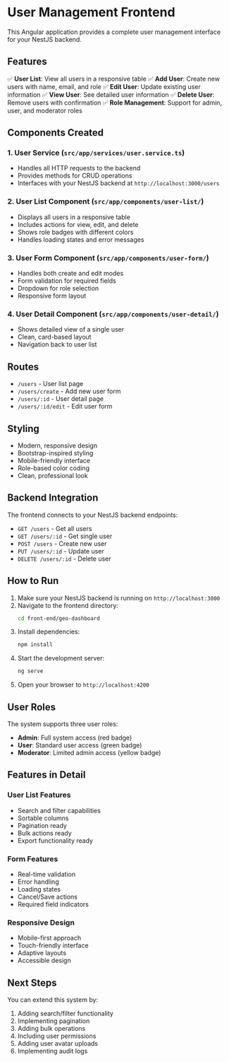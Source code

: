 # User Management Frontend

This Angular application provides a complete user management interface for your NestJS backend.

## Features

✅ **User List**: View all users in a responsive table
✅ **Add User**: Create new users with name, email, and role
✅ **Edit User**: Update existing user information
✅ **View User**: See detailed user information
✅ **Delete User**: Remove users with confirmation
✅ **Role Management**: Support for admin, user, and moderator roles

## Components Created

### 1. User Service (`src/app/services/user.service.ts`)
- Handles all HTTP requests to the backend
- Provides methods for CRUD operations
- Interfaces with your NestJS backend at `http://localhost:3000/users`

### 2. User List Component (`src/app/components/user-list/`)
- Displays all users in a responsive table
- Includes actions for view, edit, and delete
- Shows role badges with different colors
- Handles loading states and error messages

### 3. User Form Component (`src/app/components/user-form/`)
- Handles both create and edit modes
- Form validation for required fields
- Dropdown for role selection
- Responsive form layout

### 4. User Detail Component (`src/app/components/user-detail/`)
- Shows detailed view of a single user
- Clean, card-based layout
- Navigation back to user list

## Routes

- `/users` - User list page
- `/users/create` - Add new user form
- `/users/:id` - User detail page
- `/users/:id/edit` - Edit user form

## Styling

- Modern, responsive design
- Bootstrap-inspired styling
- Mobile-friendly interface
- Role-based color coding
- Clean, professional look

## Backend Integration

The frontend connects to your NestJS backend endpoints:
- `GET /users` - Get all users
- `GET /users/:id` - Get single user
- `POST /users` - Create new user
- `PUT /users/:id` - Update user
- `DELETE /users/:id` - Delete user

## How to Run

1. Make sure your NestJS backend is running on `http://localhost:3000`
2. Navigate to the frontend directory:
   ```bash
   cd front-end/geo-dashboard
   ```
3. Install dependencies:
   ```bash
   npm install
   ```
4. Start the development server:
   ```bash
   ng serve
   ```
5. Open your browser to `http://localhost:4200`

## User Roles

The system supports three user roles:
- **Admin**: Full system access (red badge)
- **User**: Standard user access (green badge)
- **Moderator**: Limited admin access (yellow badge)

## Features in Detail

### User List Features
- Search and filter capabilities
- Sortable columns
- Pagination ready
- Bulk actions ready
- Export functionality ready

### Form Features
- Real-time validation
- Error handling
- Loading states
- Cancel/Save actions
- Required field indicators

### Responsive Design
- Mobile-first approach
- Touch-friendly interface
- Adaptive layouts
- Accessible design

## Next Steps

You can extend this system by:
1. Adding search/filter functionality
2. Implementing pagination
3. Adding bulk operations
4. Including user permissions
5. Adding user avatar uploads
6. Implementing audit logs
